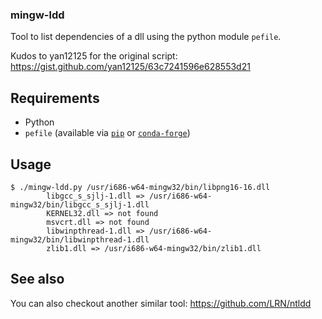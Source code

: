 ### mingw-ldd

Tool to list dependencies of a dll using the python module `pefile`.

Kudos to yan12125 for the original script:
https://gist.github.com/yan12125/63c7241596e628553d21

## Requirements

- Python
- `pefile` (available via
  [`pip`](https://pypi.org/project/pefile/) or 
  [`conda-forge`](https://anaconda.org/conda-forge/pefile))

## Usage

    $ ./mingw-ldd.py /usr/i686-w64-mingw32/bin/libpng16-16.dll
            libgcc_s_sjlj-1.dll => /usr/i686-w64-mingw32/bin/libgcc_s_sjlj-1.dll
            KERNEL32.dll => not found
            msvcrt.dll => not found
            libwinpthread-1.dll => /usr/i686-w64-mingw32/bin/libwinpthread-1.dll
            zlib1.dll => /usr/i686-w64-mingw32/bin/zlib1.dll

## See also

You can also checkout another similar tool:
https://github.com/LRN/ntldd
